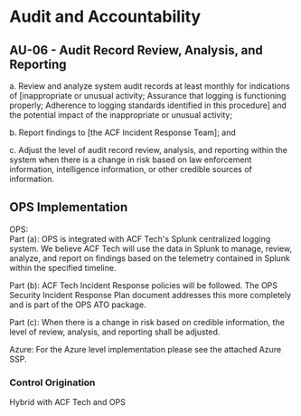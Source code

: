 # Audit and Accountability
## AU-06 - Audit Record Review, Analysis, and Reporting

a. Review and analyze system audit records at least monthly for indications of [inappropriate or unusual activity; Assurance that logging is functioning properly; Adherence to logging standards identified in this procedure] and the potential impact of the inappropriate or unusual activity;

b. Report findings to [the ACF Incident Response Team]; and

c. Adjust the level of audit record review, analysis, and reporting within the system when there is a change in risk based on law enforcement information, intelligence information, or other credible sources of information.

## OPS Implementation

OPS:<br />
Part (a): OPS is integrated with ACF Tech's Splunk centralized logging system. We believe ACF Tech will use the data in Splunk to manage, review, analyze, and report on findings based on the telemetry contained in Splunk within the specified timeline.

Part (b): ACF Tech Incident Response policies will be followed. The OPS Security Incident Response Plan document addresses this more completely and is part of the OPS ATO package.

Part (c): When there is a change in risk based on credible information, the level of review, analysis, and reporting shall be adjusted.

Azure: For the Azure level implementation please see the attached Azure SSP.


### Control Origination

Hybrid with ACF Tech and OPS
